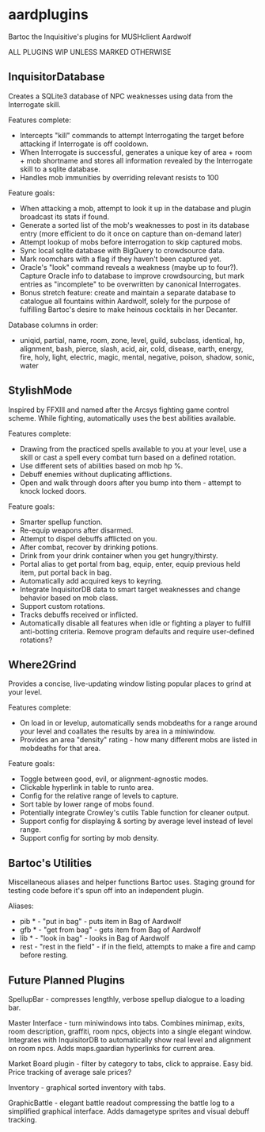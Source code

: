 # aardplugins
Bartoc the Inquisitive's plugins for MUSHclient Aardwolf

ALL PLUGINS WIP UNLESS MARKED OTHERWISE


InquisitorDatabase
-

Creates a SQLite3 database of NPC weaknesses using data from the Interrogate skill.

Features complete:
- Intercepts "kill" commands to attempt Interrogating the target before attacking if Interrogate is off cooldown.
- When Interrogate is successful, generates a unique key of area + room + mob shortname and stores all information revealed by the Interrogate skill to a sqlite database.
- Handles mob immunities by overriding relevant resists to 100

Feature goals:
- When attacking a mob, attempt to look it up in the database and plugin broadcast its stats if found.
- Generate a sorted list of the mob's weaknesses to post in its database entry (more efficient to do it once on capture than on-demand later)
- Attempt lookup of mobs before interrogation to skip captured mobs.
- Sync local sqlite database with BigQuery to crowdsource data.
- Mark roomchars with a flag if they haven't been captured yet.
- Oracle's "look" command reveals a weakness (maybe up to four?). Capture Oracle info to database to improve crowdsourcing, but mark entries as "incomplete" to be overwritten by canonical Interrogates.
- Bonus stretch feature: create and maintain a separate database to catalogue all fountains within Aardwolf, solely for the purpose of fulfilling Bartoc's desire to make heinous cocktails in her Decanter.

Database columns in order: 
- uniqid, partial, name, room, zone, level, guild, subclass, identical, hp, alignment, bash, pierce, slash, acid, air, cold, disease, earth, energy, fire, holy, light, electric, magic, mental, negative, poison, shadow, sonic, water


StylishMode
-

Inspired by FFXIII and named after the Arcsys fighting game control scheme.
While fighting, automatically uses the best abilities available.

Features complete:
- Drawing from the practiced spells available to you at your level, use a skill or cast a spell every combat turn based on a defined rotation.
- Use different sets of abilities based on mob hp %.
- Debuff enemies without duplicating afflictions.
- Open and walk through doors after you bump into them - attempt to knock locked doors.

Feature goals:
- Smarter spellup function.
- Re-equip weapons after disarmed.
- Attempt to dispel debuffs afflicted on you.
- After combat, recover by drinking potions.
- Drink from your drink container when you get hungry/thirsty.
- Portal alias to get portal from bag, equip, enter, equip previous held item, put portal back in bag.
- Automatically add acquired keys to keyring.
- Integrate InquisitorDB data to smart target weaknesses and change behavior based on mob class.
- Support custom rotations.
- Tracks debuffs received or inflicted.
- Automatically disable all features when idle or fighting a player to fulfill anti-botting criteria. Remove program defaults and require user-defined rotations?


Where2Grind
-

Provides a concise, live-updating window listing popular places to grind at your level.

Features complete:
- On load in or levelup, automatically sends mobdeaths for a range around your level and coallates the results by area in a miniwindow.
- Provides an area "density" rating - how many different mobs are listed in mobdeaths for that area.

Feature goals:
- Toggle between good, evil, or alignment-agnostic modes.
- Clickable hyperlink in table to runto area.
- Config for the relative range of levels to capture.
- Sort table by lower range of mobs found.
- Potentially integrate Crowley's cutils Table function for cleaner output.
- Support config for displaying & sorting by average level instead of level range.
- Support config for sorting by mob density.

Bartoc's Utilities
-

Miscellaneous aliases and helper functions Bartoc uses. Staging ground for testing code before it's spun off into an independent plugin.

Aliases:
- pib *  -  "put in bag"  -  puts item in Bag of Aardwolf
- gfb *  -  "get from bag"  -  gets item from Bag of Aardwolf
- lib *  -  "look in bag"  -  looks in Bag of Aardwolf
- rest  -  "rest in the field"  -  if in the field, attempts to make a fire and camp before resting.


Future Planned Plugins
-

SpellupBar - compresses lengthly, verbose spellup dialogue to a loading bar.

Master Interface - turn miniwindows into tabs. Combines minimap, exits, room description, graffiti, room npcs, objects into a single elegant window. Integrates with InquisitorDB to automatically show real level and alignment on room npcs. Adds maps.gaardian hyperlinks for current area.

Market Board plugin - filter by category to tabs, click to appraise. Easy bid. Price tracking of average sale prices?

Inventory - graphical sorted inventory with tabs.

GraphicBattle - elegant battle readout compressing the battle log to a simplified graphical interface. Adds damagetype sprites and visual debuff tracking.
